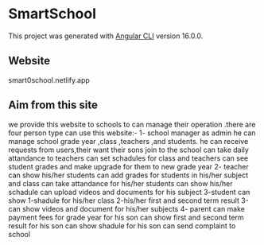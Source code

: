 # SmartSchool

This project was generated with [Angular CLI](https://github.com/angular/angular-cli) version 16.0.0.

## Website

smart0school.netlify.app

## Aim from this site

we provide this website to schools to can manage their operation .there are four person type can use this website:-
1- school manager as admin
he can manage school grade year ,class ,teachers ,and students.
he can receive requests from users,their want their sons join to the school
can take daily attandance to teachers
can set schadules for class and teachers
can see student grades and make upgrade for them to new grade year
2- teacher
can show his/her students 
can add grades for students in his/her subject and class
can take attandance for his/her students
can show his/her schadule
can upload videos and documents for his subject
3-student
can show
1-shadule for his/her class
2-his/her first and second term result
3-can show videos and document for his/her subjects
4- parent
can make payment fees for grade year for his son
can show first and second term result for his son
can show shadule for his son
can send complaint to school
